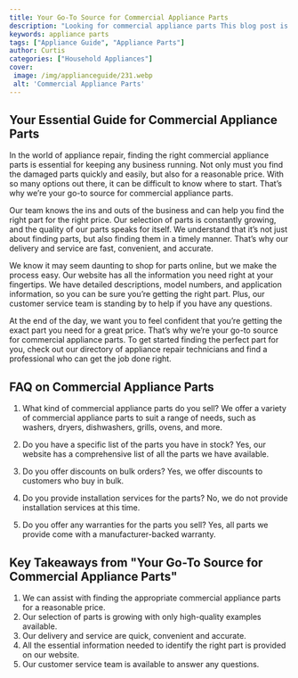 ```yaml
---
title: Your Go-To Source for Commercial Appliance Parts
description: "Looking for commercial appliance parts This blog post is your go-to source for selecting the right items for your business Learn more about the selection process and get tips for making the best choice"
keywords: appliance parts
tags: ["Appliance Guide", "Appliance Parts"]
author: Curtis
categories: ["Household Appliances"]
cover: 
 image: /img/applianceguide/231.webp
 alt: 'Commercial Appliance Parts'
---
```

## Your Essential Guide for Commercial Appliance Parts

In the world of appliance repair, finding the right commercial appliance parts is essential for keeping any business running. Not only must you find the damaged parts quickly and easily, but also for a reasonable price. With so many options out there, it can be difficult to know where to start. That’s why we’re your go-to source for commercial appliance parts.

Our team knows the ins and outs of the business and can help you find the right part for the right price. Our selection of parts is constantly growing, and the quality of our parts speaks for itself. We understand that it’s not just about finding parts, but also finding them in a timely manner. That’s why our delivery and service are fast, convenient, and accurate.

We know it may seem daunting to shop for parts online, but we make the process easy. Our website has all the information you need right at your fingertips. We have detailed descriptions, model numbers, and application information, so you can be sure you’re getting the right part. Plus, our customer service team is standing by to help if you have any questions.

At the end of the day, we want you to feel confident that you’re getting the exact part you need for a great price. That’s why we’re your go-to source for commercial appliance parts. To get started finding the perfect part for you, check out our directory of appliance repair technicians and find a professional who can get the job done right.

## FAQ on Commercial Appliance Parts 

1. What kind of commercial appliance parts do you sell?
 We offer a variety of commercial appliance parts to suit a range of needs, such as washers, dryers, dishwashers, grills, ovens, and more. 

2. Do you have a specific list of the parts you have in stock?
 Yes, our website has a comprehensive list of all the parts we have available.

3. Do you offer discounts on bulk orders?
 Yes, we offer discounts to customers who buy in bulk. 

4. Do you provide installation services for the parts?
 No, we do not provide installation services at this time.

5. Do you offer any warranties for the parts you sell?
 Yes, all parts we provide come with a manufacturer-backed warranty.

## Key Takeaways from "Your Go-To Source for Commercial Appliance Parts"
1. We can assist with finding the appropriate commercial appliance parts for a reasonable price. 
2. Our selection of parts is growing with only high-quality examples available. 
3. Our delivery and service are quick, convenient and accurate.
4. All the essential information needed to identify the right part is provided on our website. 
5. Our customer service team is available to answer any questions.
